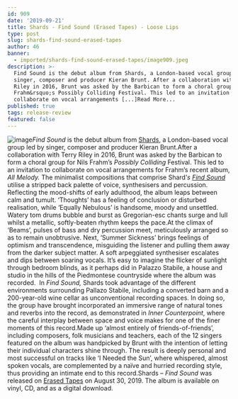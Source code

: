 ```yaml
---
id: 909
date: '2019-09-21'
title: Shards - Find Sound (Erased Tapes) - Loose Lips
type: post
slug: shards-find-sound-erased-tapes
author: 46
banner:
  - imported/shards-find-sound-erased-tapes/image909.jpeg
description: >-
  Find Sound is the debut album from Shards, a London-based vocal group led by
  singer, composer and producer Kieran Brunt. After a collaboration with Terry
  Riley in 2016, Brunt was asked by the Barbican to form a choral group for Nils
  Frahm&rsquo;s Possibly Colliding Festival. This led to an invitation to
  collaborate on vocal arrangements [...]Read More...
published: true
tags: release-review
featured: false
---
```

![image](../imported/shards-find-sound-erased-tapes/image909.jpeg)_Find Sound_ is the debut album from [Shards](https://www.facebook.com/shardsvoices/), a London-based vocal group led by singer, composer and producer Kieran Brunt.After a collaboration with Terry Riley in 2016, Brunt was asked by the Barbican to form a choral group for Nils Frahm’s _Possibly Colliding_ Festival. This led to an invitation to collaborate on vocal arrangements for Frahm’s recent album, _All Melody._ The minimalist compositions that comprise Shard’_s_ [_Find Sound_](https://shardsvoices.bandcamp.com/) utilise a stripped back palette of voice, synthesisers and percussion. Reflecting the mood-shifts of early adulthood, the album leaps between calm and tumult. ‘Thoughts’ has a feeling of conclusion or disturbed realisation, while ‘Equally Nebulous’ is handsome, moody and unsettled. Watery tom drums bubble and burst as Gregorian-esc chants surge and lull whilst a metallic, softly-beaten rhythm keeps the pace.At the climax of ‘Beams’, pulses of bass and dry percussion meet, meticulously arranged so as to remain unobtrusive. Next, ‘Summer Sickness’ brings feelings of optimism and transcendence, misguiding the listener and pulling them away from the darker subject matter. A soft arpeggiated synthesiser escalates and dips between soaring vocals. It’s easy to imagine the flicker of sunlight through bedroom blinds, as it perhaps did in Palazzo Stabile, a house and studio in the hills of the Piedmontese countryside where the album was recorded.  In _Find Sound,_ Shards took advantage of the different environments surrounding Pallazo Stabile, including a converted barn and a 200-year-old wine cellar as unconventional recording spaces. In doing so, the group have brought incorporated an immersive range of natural tones and reverbs into the record, as demonstrated in _Inner Counterpoint_, where the careful interplay between space and voice makes for one of the finer moments of this record.Made up ‘almost entirely of friends-of-friends’, including composers, folk musicians and teachers, each of the 12 singers featured on the album was handpicked by Brunt with the intention of letting their individual characters shine through. The result is deeply personal and most successful on tracks like ‘I Needed the Sun’, where whispered, almost spoken vocals, are complemented by a naïve and hurried recording style, thus providing an intimate end to this record.Shards – _Find Sound_ was released on [Erased Tapes](http://www.erasedtapes.com) on August 30, 2019. The album is available on vinyl, CD, and as a digital download.